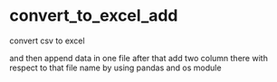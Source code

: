 # convert_to_excel_add

convert csv to excel

and then append data in one file after that add two column there with respect to that file name by using pandas and os module
